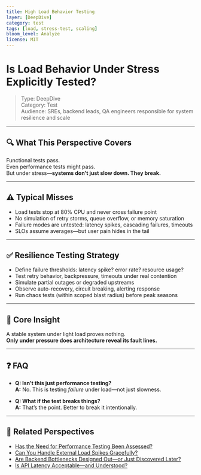```yaml
---
title: High Load Behavior Testing
layer: [DeepDive]
category: test
tags: [load, stress-test, scaling]
bloom_level: Analyze
license: MIT
---
```


# Is Load Behavior Under Stress Explicitly Tested?

> Type: DeepDive  
> Category: Test  
> Audience: SREs, backend leads, QA engineers responsible for system resilience and scale

---

## 🔍 What This Perspective Covers

Functional tests pass.  
Even performance tests might pass.  
But under stress—**systems don’t just slow down. They break.**

---

## ⚠️ Typical Misses

- Load tests stop at 80% CPU and never cross failure point  
- No simulation of retry storms, queue overflow, or memory saturation  
- Failure modes are untested: latency spikes, cascading failures, timeouts  
- SLOs assume averages—but user pain hides in the tail

---

## ✅ Resilience Testing Strategy

- Define failure thresholds: latency spike? error rate? resource usage?  
- Test retry behavior, backpressure, timeouts under real contention  
- Simulate partial outages or degraded upstreams  
- Observe auto-recovery, circuit breaking, alerting response  
- Run chaos tests (within scoped blast radius) before peak seasons

---

## 🧠 Core Insight

A stable system under light load proves nothing.  
**Only under pressure does architecture reveal its fault lines.**

---

## ❓ FAQ

- **Q: Isn’t this just performance testing?**  
  **A:** No. This is testing *failure* under load—not just slowness.

- **Q: What if the test breaks things?**  
  **A:** That’s the point. Better to break it intentionally.

---

## 🔗 Related Perspectives

- [Has the Need for Performance Testing Been Assessed?](performance-test-plan.md)
- [Can You Handle External Load Spikes Gracefully?](../performance/external-pressure-resilience.md)
- [Are Backend Bottlenecks Designed Out—or Just Discovered Later?](../performance/backend-bottlenecks.md)
- [Is API Latency Acceptable—and Understood?](../performance/api-response-latency.md)
